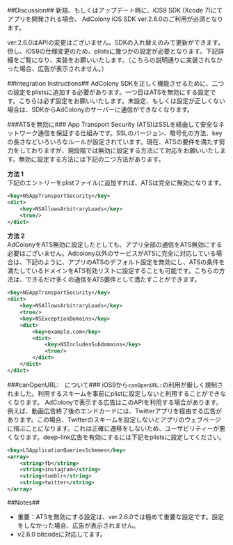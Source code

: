 ##Discussion##
新規、もしくはアップデート時に、iOS9 SDK (Xcode 7)にてアプリを開発される場合、
AdColony iOS SDK ver.2.6.0のご利用が必須となります。

ver.2.6.0はAPIの変更はございません。SDKの入れ替えのみで更新ができます。但し、iOS9の仕様変更のため、plistsに幾つかの設定が必要となります。下記詳細をご覧になり、実装をお願いいたします。（こちらの説明通りに実装されなかった場合、広告が表示されません。）

##Integration Instructions##
AdColony SDKを正しく機能させるために、二つの設定をplistsに追加する必要があります。一つ目はATSを無効にする設定です。こちらは必ず設定をお願いいたします。未設定、もしくは設定が正しくない場合は、SDKからAdColonyのサーバーに通信ができなくなります。

###ATSを無効に###
App Transport Security (ATS)はSSLを経由して安全なネットワーク通信を保証する仕組みです。SSLのバージョン、暗号化の方法、keyの長さなどいろいろなルールが設定されています。現在、ATSの要件を満たす努力をしておりますが、現段階では無効に設定する方法にて対応をお願いいたします。無効に設定する方法には下記の二つ方法があります。

**方法 1**  
下記のエントリーをplistファイルに追加すれば、ATSは完全に無効になります。

```xml
<key>NSAppTransportSecurity</key>
<dict>
    <key>NSAllowsArbitraryLoads</key>
    <true/>
</dict>
```

**方法 2**  
AdColonyをATS無効に設定したとしても、アプリ全部の通信をATS無効にする必要はございません。Adcolony以外のサービスがATSに完全に対応している場合は、下記のように、アプリのATSのデフォルト設定を無効にし、ATSの条件を満たしているドメインをATS有効リストに設定することも可能です。こちらの方法は、できるだけ多くの通信をATS要件として満たすことができます。

```xml
<key>NSAppTransportSecurity</key>
<dict>
    <key>NSAllowsArbitraryLoads</key>
    <true/>
    <key>NSExceptionDomains</key>
    <dict>
        <key>example.com</key>
        <dict>
            <key>NSIncludesSubdomains</key>
            <true/>
        </dict>
    </dict>
</dict>
```

###canOpenURL:　について###
iOS9から`canOpenURL:`の利用が厳しく規制されました。利用するスキームを事前にplistに設定しないと利用することができなくなります。
AdColonyで表示する広告はこのAPIを利用する場合があります。例えば、動画広告終了後のエンドカードには、Twitterアプリを経由する広告があります。この場合、Twitterのスキームを設定しないとアプリのウェブページに飛ぶことになります。これは正確に遷移をしないため、ユーザビリティーが悪くなります。deep-link広告を有効にするには下記をplistsに設定してください。

```xml
<key>LSApplicationQueriesSchemes</key>
<array>
    <string>fb</string>
    <string>instagram</string>
    <string>tumblr</string>
    <string>twitter</string>
</array>
```

##Notes##
* 重要：ATSを無効にする設定は、ver.2.6.0では極めて重要な設定です。設定をしなかった場合、広告が表示されません。
* v2.6.0 bitcodeに対応してます。
